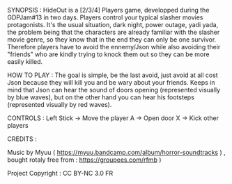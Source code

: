 SYNOPSIS : 
HideOut is a [2/3/4] Players game, developped during the GDPJam#13 in two days.
Players control your typical slasher movies protagonists. It's the usual situation, dark night, power outage, yadi yada, the problem being that the characters are already familiar with the slasher movie genre, so they know that in the end they can only be one survivor. Therefore players have to avoid the ennemy/Json while also avoiding their "friends" who are kindly trying to knock them out so they can be more easily killed.

HOW TO PLAY :
The goal is simple, be the last avoid, just avoid at all cost Json because they will kill you and be wary about your friends. Keeps in mind that Json can hear the sound of doors opening (represented visually by blue waves), but on the other hand you can hear his footsteps (represented visually by red waves). 

CONTROLS :
Left Stick -> Move the player
A -> Open door
X -> Kick other players

CREDITS : 

Music by Myuu ( https://myuu.bandcamp.com/album/horror-soundtracks ) , bought rotaly free from : https://groupees.com/rfmb )
	
Project Copyright : CC BY-NC 3.0 FR